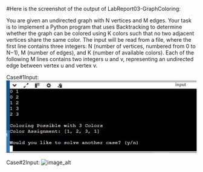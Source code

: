 #Here is the screenshot of the output of LabReport03-GraphColoring:

You are given an undirected graph with N vertices and M edges. Your task is to implement a Python program that uses Backtracking to determine whether the graph can be colored using K colors such that no two adjacent vertices share the same color. The input will be read from a file, where the first line contains three integers: N (number of vertices, numbered from 0 to N−1), M (number of edges), and K (number of available colors). Each of the following M lines contains two integers u and v, representing an undirected edge between vertex u and vertex v.

Case#1Input:
![image_alt](https://github.com/ZakariaHossainCSE/Artificial-Intelligence-Lab/blob/4320cd47d4637d653414716b672da1ee2a2c211b/LabReport03-GraphColoring/AI%20report3.1.JPG)


Case#2Input:
![image_alt]()

